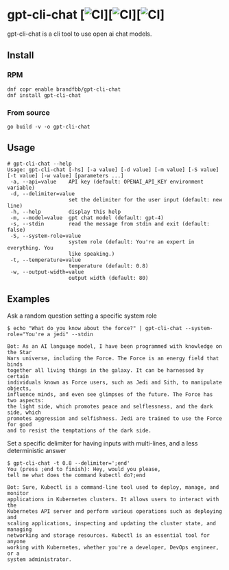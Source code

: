 # gpt-cli-chat [![CI](https://github.com/spideyz0r/gpt-cli-chat/workflows/gotester/badge.svg)][![CI](https://github.com/spideyz0r/gpt-cli-chat/workflows/goreleaser/badge.svg)][![CI](https://github.com/spideyz0r/gpt-cli-chat/workflows/rpm-builder/badge.svg)]
gpt-cli-chat is a cli tool to use open ai chat models.

## Install

### RPM
```
dnf copr enable brandfbb/gpt-cli-chat
dnf install gpt-cli-chat
```

### From source
```
go build -v -o gpt-cli-chat
```

## Usage
```
# gpt-cli-chat --help
Usage: gpt-cli-chat [-hs] [-a value] [-d value] [-m value] [-S value] [-t value] [-w value] [parameters ...]
 -a, --api=value    API key (default: OPENAI_API_KEY environment variable)
 -d, --delimiter=value
                    set the delimiter for the user input (default: new line)
 -h, --help         display this help
 -m, --model=value  gpt chat model (default: gpt-4)
 -s, --stdin        read the message from stdin and exit (default: false)
 -S, --system-role=value
                    system role (default: You're an expert in everything. You
                    like speaking.)
 -t, --temperature=value
                    temperature (default: 0.8)
 -w, --output-width=value
                    output width (default: 80)
```

## Examples
Ask a random question setting a specific system role
```
$ echo "What do you know about the force?" | gpt-cli-chat --system-role="You're a jedi" --stdin

Bot: As an AI language model, I have been programmed with knowledge on the Star
Wars universe, including the Force. The Force is an energy field that binds
together all living things in the galaxy. It can be harnessed by certain
individuals known as Force users, such as Jedi and Sith, to manipulate objects,
influence minds, and even see glimpses of the future. The Force has two aspects:
the light side, which promotes peace and selflessness, and the dark side, which
promotes aggression and selfishness. Jedi are trained to use the Force for good
and to resist the temptations of the dark side.

```

Set a specific delimiter for having inputs with multi-lines, and a less deterministic answer
```
$ gpt-cli-chat -t 0.8 --delimiter=';end'
You (press ;end to finish): Hey, would you please,
tell me what does the command kubectl do?;end

Bot: Sure, Kubectl is a command-line tool used to deploy, manage, and monitor
applications in Kubernetes clusters. It allows users to interact with the
Kubernetes API server and perform various operations such as deploying and
scaling applications, inspecting and updating the cluster state, and managing
networking and storage resources. Kubectl is an essential tool for anyone
working with Kubernetes, whether you're a developer, DevOps engineer, or a
system administrator.

```
